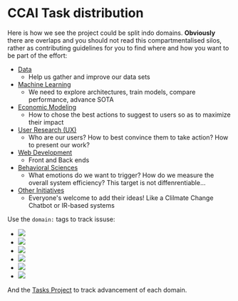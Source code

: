 # CCAI Task distribution

Here is how we see the project could be split indo domains. **Obviously** there are overlaps and you should not read this compartmentalised silos, rather as contributing guidelines for you to find where and how you want to be part of the effort:

- [Data](data)
  - Help us gather and improve our data sets
- [Machine Learning](ml)
  - We need to explore architectures, train models, compare performance, advance SOTA
- [Economic Modeling](econ)
  - How to chose the best actions to suggest to users so as to maximize their impact
- [User Research (UX)](ux)
  - Who are our users? How to best convince them to take action? How to present our work?
- [Web Development](dev)
  - Front and Back ends
- [Behavioral Sciences](behavior)
  - What emotions do we want to trigger? How do we measure the overall system efficiency? This target is not diffenrentiable...
- [Other Initiatives](other)
  - Everyone's welcome to add their ideas! Like a Clilmate Change Chatbot or IR-based systems

Use the `domain:` tags to track issuse:

* [![][domain:behavioral]](https://github.com/cc-ai/kdb/issues?q=is%3Aopen+is%3Aissue+label%3Adomain%3Abehavioral)
* [![][domain:data]](https://github.com/cc-ai/kdb/issues?q=is%3Aopen+is%3Aissue+label%3Adomain%3Adata)
* [![][domain:ml]](https://github.com/cc-ai/kdb/issues?q=is%3Aopen+is%3Aissue+label%3Adomain%3Aml)
* [![][domain:econ]](https://github.com/cc-ai/kdb/issues?q=is%3Aopen+is%3Aissue+label%3Adomain%3Aecon)
* [![][domain:ux]](https://github.com/cc-ai/kdb/issues?q=is%3Aopen+is%3Aissue+label%3Adomain%3Aux)
* [![][domain:other]](https://github.com/cc-ai/kdb/issues?q=is%3Aopen+is%3Aissue+label%3Adomain%3Aother)

And the [Tasks Project](https://github.com/cc-ai/kdb/projects/3) to track advancement of each domain.

[bug]: https://img.shields.io/badge/bug-d73a4a.svg
[critical]: https://img.shields.io/badge/critical-FF0000.svg
[domain:behavioral]: https://img.shields.io/badge/domain:behavioral-f4b7c4.svg
[domain:data]: https://img.shields.io/badge/domain:data-bfdadc.svg
[domain:econ]: https://img.shields.io/badge/domain:econ-1ebf94.svg
[domain:ml]: https://img.shields.io/badge/domain:ml-f260b8.svg
[domain:other]: https://img.shields.io/badge/domain:other-e0a87f.svg
[domain:ux]: https://img.shields.io/badge/domain:ux-fccfbd.svg
[duplicate]: https://img.shields.io/badge/duplicate-cfd3d7.svg
[enhancement]: https://img.shields.io/badge/enhancement-a2eeef.svg
[good first issue]: https://img.shields.io/badge/good%20first%20issue-7057ff.svg
[help wanted]: https://img.shields.io/badge/help%20wanted-008672.svg
[high priority]: https://img.shields.io/badge/high%20priority-16f9c1.svg
[invalid]: https://img.shields.io/badge/invalid-e4e669.svg
[keep in mind]: https://img.shields.io/badge/keep%20in%20mind-c0cef7.svg
[low priority]: https://img.shields.io/badge/low%20priority-efff8c.svg
[meta]: https://img.shields.io/badge/meta-202ea5.svg
[question]: https://img.shields.io/badge/question-d876e3.svg
[reminder (long)]: https://img.shields.io/badge/reminder%20(long)-fc9fc7.svg
[reminder (short)]: https://img.shields.io/badge/reminder%20(short)-e466ab.svg
[wontfix]: https://img.shields.io/badge/wontfix-ffffff.svg
[work in progress]: https://img.shields.io/badge/work%20in%20progress-ababab.svg